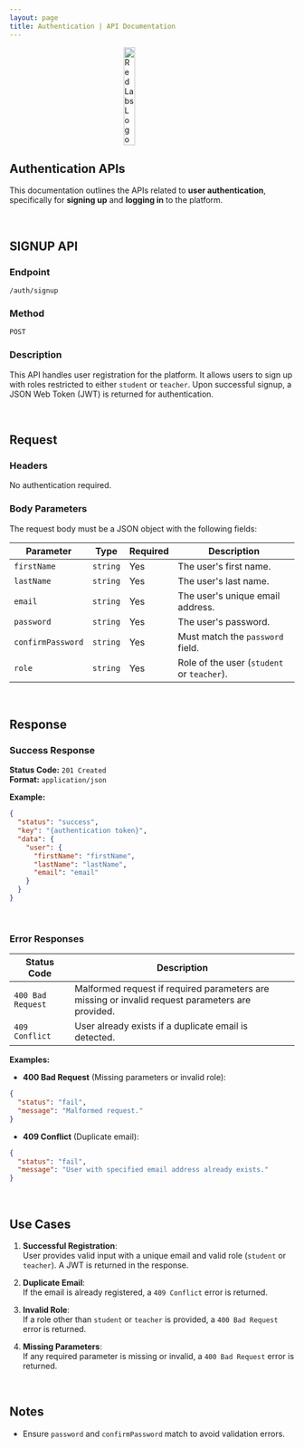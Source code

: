 ```yaml
---
layout: page
title: Authentication | API Documentation
---
```


<style>
    .image-container {
        display: flex;
        align-items: center;
        justify-content: center;
    }
    .transparent-image {
        width: 20%;
        background: none;
    }
</style>

<div class="image-container">
    <img src="/img/Logo.png" alt="RedLabs Logo" class="transparent-image" />
</div>

## Authentication APIs

This documentation outlines the APIs related to **user authentication**, specifically for **signing up** and **logging in** to the platform.

<br />

## SIGNUP API

### **Endpoint**

`/auth/signup`

### **Method**

`POST`

### **Description**

This API handles user registration for the platform. It allows users to sign up with roles restricted to either `student` or `teacher`. Upon successful signup, a JSON Web Token (JWT) is returned for authentication.

<br />

## **Request**

### **Headers**

No authentication required.

### **Body Parameters**

The request body must be a JSON object with the following fields:

| Parameter         | Type     | Required | Description                                |
| ----------------- | -------- | -------- | ------------------------------------------ |
| `firstName`       | `string` | Yes      | The user's first name.                     |
| `lastName`        | `string` | Yes      | The user's last name.                      |
| `email`           | `string` | Yes      | The user's unique email address.           |
| `password`        | `string` | Yes      | The user's password.                       |
| `confirmPassword` | `string` | Yes      | Must match the `password` field.           |
| `role`            | `string` | Yes      | Role of the user (`student` or `teacher`). |

<br />

## **Response**

### **Success Response**

**Status Code:** `201 Created`  
**Format:** `application/json`

**Example:**

```json
{
  "status": "success",
  "key": "{authentication token}",
  "data": {
    "user": {
      "firstName": "firstName",
      "lastName": "lastName",
      "email": "email"
    }
  }
}
```

<br />

### **Error Responses**

| **Status Code**   | **Description**                                                                                  |
| ----------------- | ------------------------------------------------------------------------------------------------ |
| `400 Bad Request` | Malformed request if required parameters are missing or invalid request parameters are provided. |
| `409 Conflict`    | User already exists if a duplicate email is detected.                                            |

**Examples:**

- **400 Bad Request** (Missing parameters or invalid role):

```json
{
  "status": "fail",
  "message": "Malformed request."
}
```

- **409 Conflict** (Duplicate email):

```json
{
  "status": "fail",
  "message": "User with specified email address already exists."
}
```

<br />

## **Use Cases**

1. **Successful Registration**:  
   User provides valid input with a unique email and valid role (`student` or `teacher`). A JWT is returned in the response.

2. **Duplicate Email**:  
   If the email is already registered, a `409 Conflict` error is returned.

3. **Invalid Role**:  
   If a role other than `student` or `teacher` is provided, a `400 Bad Request` error is returned.

4. **Missing Parameters**:  
   If any required parameter is missing or invalid, a `400 Bad Request` error is returned.

<br />

## **Notes**

- Ensure `password` and `confirmPassword` match to avoid validation errors.
